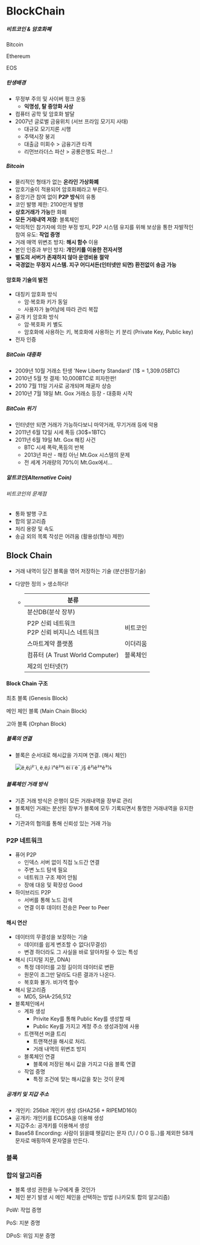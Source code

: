 # BlockChain

##### 비트코인 & 암호화폐

Bitcoin

Ethereum

EOS



##### 탄생배경

* 무정부 주의 및 사이버 펑크 운동
  * **익명성, 탈 중앙화 사상**
* 컴퓨터 공학 및 암호화 발달
* 2007년 글로벌 금융위치 (서브 프라임 모기지 사태)
  * 대규모 모기지론 시행
  * 주택시장 붕괴
  * 대출금 미회수 > 금융기관 타격
  * 리먼브라더스 파산 > 공룡은행도 파산...!



##### Bitcoin

* 물리적인 형태가 없는 **온라인 가상화폐**
* 암호기술이 적용되어 암호화폐라고 부른다.
* 중앙기관 참여 없이 **P2P 방식**의 유통
* 코인 발행 제한: 2100만개 발행
* **상호거래가 가능**한 화폐
* **모든 거래내역 저장**: 블록체인
* 악의적인 참가자에 의한 부정 방지, P2P 시스템 유지를 위해 보상을 통한 자발적인 참여 유도: **작업 증명**
* 거래 매역 위변조 방지: **해시 함수** 이용
* 본인 인증과 부인 방지: **개인키를 이용한 전자서명**
* **별도의 서버가 존재하지 않아 운영비용 절약**
* **국경없는 무정지 시스템. 지구 어디서든(인터넷만 되면) 환전없이 송금 가능**



#### 암호화 기술의 발전

* 대칭키 암호화 방식
  * 암·복호화 키가 동일
  * 사용자가 늘어남에 따라 관리 복잡
* 공개 키 암호화 방식
  * 암·복호화 키 별도
  * 암호화에 사용하는 키, 복호화에 사용하는 키 분리 (Private Key, Public key)
* 전자 인증



##### BitCoin 대중화

* 2009년 10월 거래소 탄생 'New Liberty Standard' (1$ = 1,309.05BTC)
* 2010년 5월 첫 결제: 10,000BTC로 피자한판!
* 2010 7월 11일 기사로 공개되며 채굴자 상승
* 2010년 7월 18일 Mt. Gox 거래소 등장 - 대중화 시작



##### BitCoin 위기

* 인터넷만 되면 거래가 가능하다보니 마약거래, 무기거래 등에 악용
* 2011년 6월 12일 시세 폭등 (30$=1BTC)
* 2011년 6월 19일 Mt. Gox 해킹 사건
  * BTC 시세 폭락,폭등의 반복
  * 2013년 파산 - 해킹 아닌 Mt.Gox 시스템의 문제
  * 전 세계 거래량의 70%이 Mt.Gox에서...



##### 알트코인(Alternative Coin)



###### 비트코인의 문제점

* 통화 발행 구조
* 합의 알고리즘
* 처리 용량 및 속도
* 송금 외의 목록 작성은 어려움 (활용성(형식) 제한)



## Block Chain

* 거래 내역이 담긴 블록을 엮어 저장하는 기술 (분산원장기술)

* 다양한 정의 > 생소하다!

  * | 분류                                              |          |
    | ------------------------------------------------- | -------- |
    | 분산DB(분삭 장부)                                 |          |
    | P2P 신뢰 네트워크<br />P2P 신뢰 비지니스 네트워크 | 비트코인 |
    | 스마트계약 플랫폼                                 | 이더리움 |
    | 컴퓨터 (A Trust World Computer)                   | 블록체인 |
    | 제2의 인터넷(?)                                   |          |



#### Block Chain 구조

최초 블록 (Genesis Block)

메인 체인 블록 (Main Chain Block)

고아 블록 (Orphan Block)



##### 블록의 연결

* 블록은 순서대로 해시값을 가지며 연결. (해시 체인)

  ![ë¸ë¡ì²´ì¸ ë¸ë¡ì ì°ê²°ì ëí ì´ë¯¸ì§ ê²ìê²°ê³¼](http://d2.naver.com/content/images/2015/12/helloworld-201512-1502-3.png)

##### 블록체인 거래 방식

* 기존 거래 방식은 은행이 모든 거래내역을 장부로 관리
* 블록체인 거래는 분산된 장부가 블록에 모두 기록되면서 퉁명한 거래내역을 유지한다.
* 기관과의 협의를 통해 신뢰성 있는 거래 가능







### P2P 네트워크

* 퓨어 P2P
  * 인덱스 서버 없이 직접 노드간 연결	
  * 주변 노드 탐색 필요
  * 네트워크 구조 제어 안됨
  * 장애 대응 및 확장성 Good
* 하이브리드 P2P
  * 서버를 통해 노드 검색
  * 연결 이후 데이터 전송은 Peer to Peer



#### 해시 연산

* 데이터의 무결성을 보장하는 기술
  * 데이터를 쉽게 변조할 수 없다(무결성)
  * 변경 하더라도 그 사실을 바로 알아차릴 수 있는 특성
* 해시 (디지털 지문, DNA)
  * 특정 데이터를 고정 길이의 데이터로 변환
  * 원문이 조그만 달라도 다른 결과가 나온다.
  * 복호화 불가. 비가역 함수
* 해시 알고리즘
  * MD5, SHA-256,512
* 블록체인에서
  * 계좌 생성
    * Privite Key를 통해 Public Key를 생성할 때
    * Public Key를 가지고 계정 주소 생성과정에 사용
  * 트랜잭션 머클 트리
    * 트랜잭션을 해시로 처리.
    * 거래 내역의 위변조 방지
  * 블록체인 연결
    * 블록에 저장된 해시 값을 가지고 다음 블록 연결
  * 작업 증명
    * 특정 조건에 맞는 해시값을 찾는 것이 문제

##### 공개키 및 지갑 주소

* 개인키: 256bit 개인키 생성 (SHA256 + RIPEMD160)
* 공개키: 개인키를 ECDSA을 이용해 생성
* 지갑주소: 공개키를 이용해서 생성
* Base58 Encording: 사람이 읽을떄 헷갈리는 문자 (1,I / O 0 등..)를 제외한 58개 문자로 매핑하여 문자열을 만든다.





### 블록



### 합의 알고리즘

* 블록 생성 권한을 누구에게 줄 것인가
* 체인 분기 발생 시 메인 체인을 선택하는 방법 (나카모토 합의 알고리즘)

PoW: 작업 증명

PoS: 지분 증명

DPoS: 위임 지분 증명